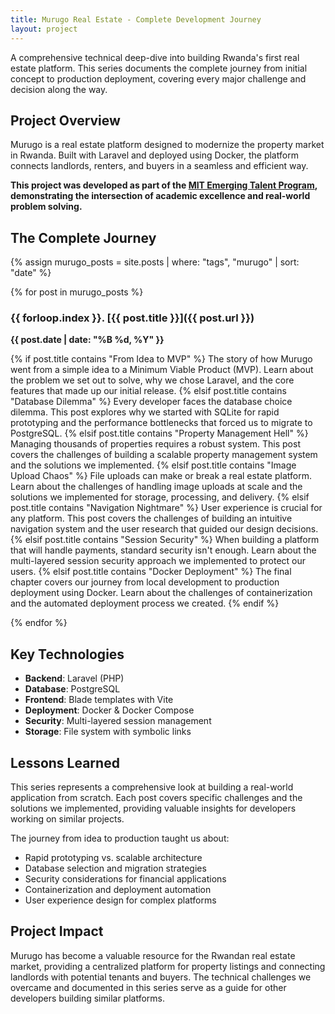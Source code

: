 ```yaml
---
title: Murugo Real Estate - Complete Development Journey
layout: project
---
```



A comprehensive technical deep-dive into building Rwanda's first real estate platform. This series documents the complete journey from initial concept to production deployment, covering every major challenge and decision along the way.

## Project Overview

Murugo is a real estate platform designed to modernize the property market in Rwanda. Built with Laravel and deployed using Docker, the platform connects landlords, renters, and buyers in a seamless and efficient way.

**This project was developed as part of the [MIT Emerging Talent Program](https://emergingtalent.mit.edu), demonstrating the intersection of academic excellence and real-world problem solving.**

## The Complete Journey

{% assign murugo_posts = site.posts | where: "tags", "murugo" | sort: "date" %}

{% for post in murugo_posts %}
### {{ forloop.index }}. [{{ post.title }}]({{ post.url }})
**{{ post.date | date: "%B %d, %Y" }}**

{% if post.title contains "From Idea to MVP" %}
The story of how Murugo went from a simple idea to a Minimum Viable Product (MVP). Learn about the problem we set out to solve, why we chose Laravel, and the core features that made up our initial release.
{% elsif post.title contains "Database Dilemma" %}
Every developer faces the database choice dilemma. This post explores why we started with SQLite for rapid prototyping and the performance bottlenecks that forced us to migrate to PostgreSQL.
{% elsif post.title contains "Property Management Hell" %}
Managing thousands of properties requires a robust system. This post covers the challenges of building a scalable property management system and the solutions we implemented.
{% elsif post.title contains "Image Upload Chaos" %}
File uploads can make or break a real estate platform. Learn about the challenges of handling image uploads at scale and the solutions we implemented for storage, processing, and delivery.
{% elsif post.title contains "Navigation Nightmare" %}
User experience is crucial for any platform. This post covers the challenges of building an intuitive navigation system and the user research that guided our design decisions.
{% elsif post.title contains "Session Security" %}
When building a platform that will handle payments, standard security isn't enough. Learn about the multi-layered session security approach we implemented to protect our users.
{% elsif post.title contains "Docker Deployment" %}
The final chapter covers our journey from local development to production deployment using Docker. Learn about the challenges of containerization and the automated deployment process we created.
{% endif %}

{% endfor %}

## Key Technologies

- **Backend**: Laravel (PHP)
- **Database**: PostgreSQL
- **Frontend**: Blade templates with Vite
- **Deployment**: Docker & Docker Compose
- **Security**: Multi-layered session management
- **Storage**: File system with symbolic links

## Lessons Learned

This series represents a comprehensive look at building a real-world application from scratch. Each post covers specific challenges and the solutions we implemented, providing valuable insights for developers working on similar projects.

The journey from idea to production taught us about:
- Rapid prototyping vs. scalable architecture
- Database selection and migration strategies
- Security considerations for financial applications
- Containerization and deployment automation
- User experience design for complex platforms

## Project Impact

Murugo has become a valuable resource for the Rwandan real estate market, providing a centralized platform for property listings and connecting landlords with potential tenants and buyers. The technical challenges we overcame and documented in this series serve as a guide for other developers building similar platforms.
